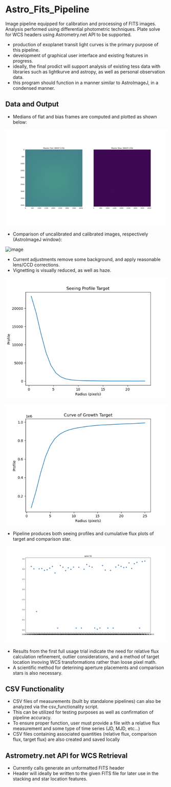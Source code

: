 # Astro_Fits_Pipeline
Image pipeline equipped for calibration and processing of FITS images. Analysis performed using differential photometric techniques. Plate solve for WCS headers using Astrometry.net API to be supported.
- production of exoplanet transit light curves is the primary purpose of this pipeline.
- development of graphical user interface and existing features in progress.
- ideally, the final prodict will support analysis of existing tess data with libraries such as lightkurve and astropy, as well as personal observation data.
- this program should function in a manner similar to AstroImageJ, in a condensed manner.

## Data and Output
- Medians of flat and bias frames are computed and plotted as shown below:

![image](./static/master_frames.png)

- Comparison of uncalibrated and calibrated images, respectively (AstroImageJ window):
  
![image](./static/curve1.png)

- Current adjustments remove some background, and apply reasonable lens/CCD corrections.
- Vignetting is visually reduced, as well as haze.

![image](./static/sp.png)

![image](./static/test.png)

- Pipeline produces both seeing profiles and cumulative flux plots of target and comparison star.

![image](./static/curvev1.png)

- Results from the first full usage trial indicate the need for relative flux calculation refinement, outlier considerations, and a method of target location invoving WCS transformations rather than loose pixel math.
- A scientific method for deterining aperture placements and comparison stars is also necessary.

## CSV Functionality
- CSV files of measurements (built by standalone pipelines) can also be analyzed via the csv_functionality script.
- This can be utilized for testing purposes as well as confirmation of pipeline accuracy.
- To ensure proper function, user must provide a file with a relative flux measurement and some type of time series (JD, MJD, etc...)
- CSV files containing associated quantities (relative flux, comparison flux, target flux) are also created and saved locally

## Astrometry.net API for WCS Retrieval
- Currently calls generate an unformatted FITS header
- Header will ideally be written to the given FITS file for later use in the stacking and star location features.
